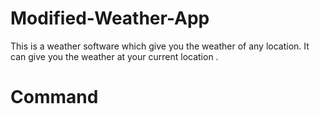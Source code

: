 # Modified-Weather-App
This is a weather software which give you the weather of any location.
It can give you the weather at your current location .

# Command

